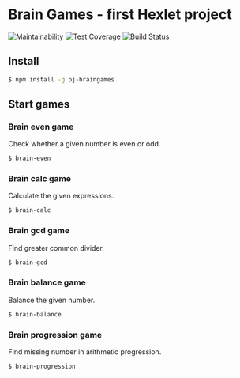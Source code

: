 # Brain Games - first Hexlet project

[![Maintainability](https://api.codeclimate.com/v1/badges/74f3f10d42c31b898437/maintainability)](https://codeclimate.com/github/expcoder/project-lvl1-s280/maintainability)
[![Test Coverage](https://api.codeclimate.com/v1/badges/74f3f10d42c31b898437/test_coverage)](https://codeclimate.com/github/expcoder/project-lvl1-s280/test_coverage)
[![Build Status](https://travis-ci.org/expcoder/project-lvl1-s280.svg?branch=master)](https://travis-ci.org/expcoder/project-lvl1-s280)

## Install

```sh
$ npm install -g pj-braingames
```

## Start games
### Brain even game
Check whether a given number is even or odd.
```sh
$ brain-even
```
### Brain calc game
Calculate the given expressions.
```sh
$ brain-calc
```
### Brain gcd game
Find greater common divider.
```sh
$ brain-gcd
```
### Brain balance game
Balance the given number.
```sh
$ brain-balance
```
### Brain progression game
Find missing number in arithmetic progression.
```sh
$ brain-progression
```
